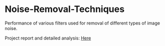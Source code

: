 # Noise-Removal-Techniques

Performance of various filters used for removal of different types of image noise.

Project report and detailed analysis: [Here](https://drive.google.com/file/d/12UiIbk7RTPQOg7tD_eKxqXuk_wtFzMZ4/view?usp=sharing)
